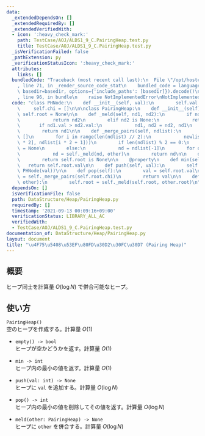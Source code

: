 ```yaml
---
data:
  _extendedDependsOn: []
  _extendedRequiredBy: []
  _extendedVerifiedWith:
  - icon: ':heavy_check_mark:'
    path: TestCase/AOJ/ALDS1_9_C.PairingHeap.test.py
    title: TestCase/AOJ/ALDS1_9_C.PairingHeap.test.py
  _isVerificationFailed: false
  _pathExtension: py
  _verificationStatusIcon: ':heavy_check_mark:'
  attributes:
    links: []
  bundledCode: "Traceback (most recent call last):\n  File \"/opt/hostedtoolcache/Python/3.9.7/x64/lib/python3.9/site-packages/onlinejudge_verify/documentation/build.py\"\
    , line 71, in _render_source_code_stat\n    bundled_code = language.bundle(stat.path,\
    \ basedir=basedir, options={'include_paths': [basedir]}).decode()\n  File \"/opt/hostedtoolcache/Python/3.9.7/x64/lib/python3.9/site-packages/onlinejudge_verify/languages/python.py\"\
    , line 96, in bundle\n    raise NotImplementedError\nNotImplementedError\n"
  code: "class PHNode:\n    def __init__(self, val):\n        self.val = val\n   \
    \     self.chi = []\n\n\nclass PairingHeap:\n    def __init__(self):\n       \
    \ self.root = None\n\n    def _meld(self, nd1, nd2):\n        if nd1 is None:\n\
    \            return nd2\n        elif nd2 is None:\n            return nd1\n \
    \       if nd1.val > nd2.val:\n            nd1, nd2 = nd2, nd1\n        nd1.chi.append(nd2)\n\
    \        return nd1\n\n    def _merge_pairs(self, ndlist):\n        newlist =\
    \ []\n        for i in range(len(ndlist) // 2):\n            newlist.append(self._meld(ndlist[i\
    \ * 2], ndlist[i * 2 + 1]))\n        if len(ndlist) % 2 == 0:\n            nd\
    \ = None\n        else:\n            nd = ndlist[-1]\n        for other in newlist:\n\
    \            nd = self._meld(nd, other)\n        return nd\n\n    def empty(self):\n\
    \        return self.root is None\n\n    @property\n    def min(self):\n     \
    \   return self.root.val\n\n    def push(self, val):\n        self.root = self._meld(self.root,\
    \ PHNode(val))\n\n    def pop(self):\n        val = self.root.val\n        self.root\
    \ = self._merge_pairs(self.root.chi)\n        return val\n\n    def meld(self,\
    \ other):\n        self.root = self._meld(self.root, other.root)\n"
  dependsOn: []
  isVerificationFile: false
  path: DataStructure/Heap/PairingHeap.py
  requiredBy: []
  timestamp: '2021-09-13 00:09:16+09:00'
  verificationStatus: LIBRARY_ALL_AC
  verifiedWith:
  - TestCase/AOJ/ALDS1_9_C.PairingHeap.test.py
documentation_of: DataStructure/Heap/PairingHeap.py
layout: document
title: "\u4F75\u5408\u53EF\u80FD\u30D2\u30FC\u30D7 (Pairing Heap)"
---
```


## 概要
ヒープ同士を計算量 $O(\log N)$ で併合可能なヒープ。

## 使い方
`PairingHeap()`  
空のヒープを作成する。計算量 $O(1)$

- `empty() -> bool`  
ヒープが空かどうかを返す。計算量 $O(1)$

- `min -> int`  
ヒープ内の最小の値を返す。計算量 $O(1)$

- `push(val: int) -> None`  
ヒープに `val` を追加する。計算量 $O(\log N)$

- `pop() -> int`  
ヒープ内の最小の値を削除してその値を返す。計算量 $O(\log N)$

- `meld(other: PairingHeap) -> None`  
ヒープに `other` を併合する。計算量 $O(\log N)$
